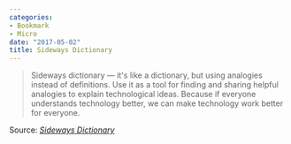 ```yaml
---
categories:
- Bookmark
- Micro
date: "2017-05-02"
title: Sideways Dictionary
---
```


> Sideways dictionary — it's like a dictionary, but using analogies instead of definitions. Use it as a tool for finding and sharing helpful analogies to explain technological ideas. Because if everyone understands technology better, we can make technology work better for everyone.

Source: _[Sideways Dictionary](https://sidewaysdictionary.com/#/)_
